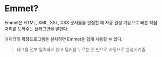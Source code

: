 # Emmet?
Emmet은 HTML, XML, XSL, CSS 문서들을 편집할 때 자동 완성 기능으로 빠른 작접 처리를 도와주는 플러그인을 말한다.

에디터의 확장프로그램을 설치하면 Emmet을 쉽게 사용할 수 있다.

> 태그를 전부 입력하지 않고 탭키를 누르는 것 만으로 자동으로 완성시켜줌
